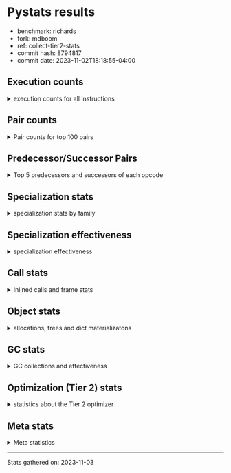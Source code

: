 
# Pystats results

- benchmark: richards
- fork: mdboom
- ref: collect-tier2-stats
- commit hash: 8794817
- commit date: 2023-11-02T18:18:55-04:00

## Execution counts

<details>
<summary> execution counts for all instructions </summary>

|Name | Count | Self | Cumulative | Miss ratio | 
|---|---:|---:|---:|---:|
| LOAD_FAST | 333,407,320 | 23.2% | 23.2% |  |
| LOAD_ATTR_INSTANCE_VALUE | 146,778,480 | 10.2% | 33.3% | 34.9% |
| TO_BOOL_BOOL | 96,714,880 | 6.7% | 40.1% |  |
| RETURN_VALUE | 72,657,020 | 5.0% | 45.1% |  |
| POP_JUMP_IF_FALSE | 72,510,120 | 5.0% | 50.1% |  |
| LOAD_ATTR_METHOD_WITH_VALUES | 72,039,760 | 5.0% | 55.1% | 44.6% |
| CALL_PY_EXACT_ARGS | 71,566,920 | 5.0% | 60.1% | 9.8% |
| RESUME_CHECK | 71,439,120 | 5.0% | 65.1% | 0.0% |
| STORE_FAST | 65,669,440 | 4.6% | 69.6% |  |
| STORE_ATTR_INSTANCE_VALUE | 58,494,240 | 4.1% | 73.7% | 14.8% |
| LOAD_CONST | 52,641,280 | 3.7% | 77.4% |  |
| COPY | 48,068,020 | 3.3% | 80.7% |  |
| POP_TOP | 38,316,320 | 2.7% | 83.4% |  |
| LOAD_GLOBAL_MODULE | 36,953,500 | 2.6% | 85.9% |  |
| POP_JUMP_IF_NOT_NONE | 30,754,880 | 2.1% | 88.1% |  |
| POP_JUMP_IF_NONE | 22,455,200 | 1.6% | 89.6% |  |
| POP_JUMP_IF_TRUE | 22,014,180 | 1.5% | 91.1% |  |
| LOAD_FAST_LOAD_FAST | 20,469,920 | 1.4% | 92.6% |  |
| ENTER_EXECUTOR | 17,460,400 | 1.2% | 93.8% |  |
| UNARY_NOT | 15,207,200 | 1.1% | 94.8% |  |
| COMPARE_OP_INT | 13,016,100 | 0.9% | 95.7% |  |
| JUMP_FORWARD | 10,812,160 | 0.8% | 96.5% |  |
| LOAD_GLOBAL_BUILTIN | 10,526,520 | 0.7% | 97.2% |  |
| CALL_ISINSTANCE | 10,526,320 | 0.7% | 98.0% |  |
| SWAP | 7,980,560 | 0.6% | 98.5% |  |
| BINARY_OP_ADD_INT | 7,468,540 | 0.5% | 99.0% |  |
| BINARY_SUBSCR_LIST_INT | 6,807,160 | 0.5% | 99.5% |  |
| BINARY_OP | 4,001,820 | 0.3% | 99.8% |  |
| BINARY_OP_SUBTRACT_INT | 2,001,160 | 0.1% | 99.9% |  |
| STORE_SUBSCR_LIST_INT | 402,120 | 0.0% | 99.9% |  |
| FOR_ITER_RANGE | 373,140 | 0.0% | 100.0% |  |
| GET_ITER | 372,560 | 0.0% | 100.0% |  |
| RETURN_CONST | 5,440 | 0.0% | 100.0% |  |
| LOAD_ATTR | 4,840 | 0.0% | 100.0% |  |
| STORE_ATTR | 4,560 | 0.0% | 100.0% |  |
| EXIT_INIT_CHECK | 3,640 | 0.0% | 100.0% |  |
| CALL_ALLOC_AND_ENTER_INIT | 3,640 | 0.0% | 100.0% |  |
| LOAD_GLOBAL | 3,520 | 0.0% | 100.0% |  |
| CALL | 3,380 | 0.0% | 100.0% |  |
| BUILD_LIST | 1,280 | 0.0% | 100.0% |  |
| JUMP_BACKWARD | 1,000 | 0.0% | 100.0% |  |
| RESUME | 740 | 0.0% | 100.0% | 2.7% |
| INTERPRETER_EXIT | 680 | 0.0% | 100.0% |  |
| TO_BOOL | 600 | 0.0% | 100.0% |  |
| PUSH_NULL | 480 | 0.0% | 100.0% |  |
| EXTENDED_ARG | 480 | 0.0% | 100.0% |  |
| COMPARE_OP | 440 | 0.0% | 100.0% |  |
| CALL_BUILTIN_CLASS | 200 | 0.0% | 100.0% |  |
| LOAD_DEREF | 160 | 0.0% | 100.0% |  |
| FOR_ITER | 120 | 0.0% | 100.0% |  |
| LOAD_ATTR_MODULE | 120 | 0.0% | 100.0% |  |
| BINARY_SUBSCR | 80 | 0.0% | 100.0% |  |
| NOP | 80 | 0.0% | 100.0% |  |
| STORE_SUBSCR | 80 | 0.0% | 100.0% |  |
| CALL_FUNCTION_EX | 80 | 0.0% | 100.0% |  |
| COPY_FREE_VARS | 80 | 0.0% | 100.0% |  |
| BINARY_OP_SUBTRACT_FLOAT | 60 | 0.0% | 100.0% |  |


</details>

## Pair counts

<details>
<summary> Pair counts for top 100 pairs </summary>

|Pair | Count | Self | Cumulative | 
|---|---:|---:|---:|
| LOAD_FAST LOAD_ATTR_INSTANCE_VALUE | 121,981,900 | 8.5% | 8.5% |
| CALL_PY_EXACT_ARGS RESUME_CHECK | 71,434,600 | 5.0% | 13.4% |
| TO_BOOL_BOOL POP_JUMP_IF_FALSE | 59,493,640 | 4.1% | 17.6% |
| LOAD_FAST LOAD_ATTR_METHOD_WITH_VALUES | 55,591,660 | 3.9% | 21.4% |
| RESUME_CHECK LOAD_FAST | 53,968,440 | 3.7% | 25.2% |
| LOAD_FAST STORE_ATTR_INSTANCE_VALUE | 44,128,080 | 3.1% | 28.2% |
| STORE_FAST LOAD_FAST | 42,916,240 | 3.0% | 31.2% |
| LOAD_ATTR_METHOD_WITH_VALUES CALL_PY_EXACT_ARGS | 41,470,820 | 2.9% | 34.1% |
| STORE_ATTR_INSTANCE_VALUE LOAD_FAST | 40,645,900 | 2.8% | 36.9% |
| COPY TO_BOOL_BOOL | 40,087,300 | 2.8% | 39.7% |
| POP_TOP LOAD_FAST | 34,221,680 | 2.4% | 42.1% |
| POP_JUMP_IF_FALSE LOAD_FAST | 30,185,620 | 2.1% | 44.2% |
| LOAD_CONST LOAD_FAST | 29,191,840 | 2.0% | 46.2% |
| LOAD_ATTR_INSTANCE_VALUE COPY | 28,600,200 | 2.0% | 48.2% |
| POP_JUMP_IF_NOT_NONE LOAD_FAST | 25,419,040 | 1.8% | 50.0% |
| RETURN_VALUE RETURN_VALUE | 24,772,160 | 1.7% | 51.7% |
| LOAD_ATTR_INSTANCE_VALUE STORE_FAST | 24,749,900 | 1.7% | 53.4% |
| LOAD_FAST POP_JUMP_IF_NOT_NONE | 23,315,520 | 1.6% | 55.0% |
| RETURN_VALUE TO_BOOL_BOOL | 23,233,060 | 1.6% | 56.6% |
| LOAD_FAST POP_JUMP_IF_NONE | 22,455,200 | 1.6% | 58.2% |
| TO_BOOL_BOOL POP_JUMP_IF_TRUE | 22,014,080 | 1.5% | 59.7% |
| LOAD_FAST RETURN_VALUE | 21,297,360 | 1.5% | 61.2% |
| LOAD_ATTR_INSTANCE_VALUE LOAD_FAST | 20,470,740 | 1.4% | 62.6% |
| POP_JUMP_IF_FALSE POP_TOP | 19,560,460 | 1.4% | 64.0% |
| LOAD_ATTR_INSTANCE_VALUE CALL_PY_EXACT_ARGS | 17,463,800 | 1.2% | 65.2% |
| POP_JUMP_IF_NONE ENTER_EXECUTOR | 17,059,500 | 1.2% | 66.4% |
| RETURN_VALUE STORE_FAST | 15,846,720 | 1.1% | 67.5% |
| ENTER_EXECUTOR LOAD_ATTR_METHOD_WITH_VALUES | 15,840,560 | 1.1% | 68.6% |
| STORE_ATTR_INSTANCE_VALUE LOAD_CONST | 15,387,440 | 1.1% | 69.6% |
| TO_BOOL_BOOL UNARY_NOT | 15,207,160 | 1.1% | 70.7% |
| LOAD_ATTR_INSTANCE_VALUE TO_BOOL_BOOL | 15,207,120 | 1.1% | 71.8% |
| LOAD_ATTR_METHOD_WITH_VALUES LOAD_FAST_LOAD_FAST | 14,245,720 | 1.0% | 72.7% |
| LOAD_ATTR_METHOD_WITH_VALUES LOAD_FAST | 14,116,900 | 1.0% | 73.7% |
| LOAD_FAST LOAD_GLOBAL_MODULE | 13,778,720 | 1.0% | 74.7% |
| COMPARE_OP_INT POP_JUMP_IF_FALSE | 13,016,100 | 0.9% | 75.6% |
| LOAD_ATTR_INSTANCE_VALUE RETURN_VALUE | 12,933,060 | 0.9% | 76.5% |
| LOAD_ATTR_INSTANCE_VALUE LOAD_CONST | 12,351,780 | 0.9% | 77.3% |
| LOAD_FAST STORE_FAST | 12,201,120 | 0.8% | 78.2% |
| UNARY_NOT COPY | 11,487,200 | 0.8% | 79.0% |
| POP_JUMP_IF_TRUE POP_TOP | 11,487,200 | 0.8% | 79.8% |
| RESUME_CHECK LOAD_CONST | 10,660,440 | 0.7% | 80.5% |
| JUMP_FORWARD LOAD_FAST | 10,625,920 | 0.7% | 81.3% |
| LOAD_GLOBAL_BUILTIN LOAD_FAST | 10,526,520 | 0.7% | 82.0% |
| POP_JUMP_IF_TRUE LOAD_FAST | 10,526,400 | 0.7% | 82.7% |
| LOAD_FAST_LOAD_FAST LOAD_ATTR_INSTANCE_VALUE | 10,526,360 | 0.7% | 83.5% |
| STORE_FAST LOAD_GLOBAL_BUILTIN | 10,526,240 | 0.7% | 84.2% |
| CALL_ISINSTANCE TO_BOOL_BOOL | 10,526,240 | 0.7% | 84.9% |
| LOAD_GLOBAL_MODULE CALL_ISINSTANCE | 10,526,240 | 0.7% | 85.6% |
| POP_JUMP_IF_FALSE RETURN_VALUE | 9,039,220 | 0.6% | 86.3% |
| COPY LOAD_ATTR_INSTANCE_VALUE | 7,980,360 | 0.6% | 86.8% |
| SWAP STORE_ATTR_INSTANCE_VALUE | 7,980,360 | 0.6% | 87.4% |
| LOAD_GLOBAL_MODULE TO_BOOL_BOOL | 7,660,860 | 0.5% | 87.9% |
| LOAD_ATTR_INSTANCE_VALUE POP_JUMP_IF_NOT_NONE | 7,439,320 | 0.5% | 88.4% |
| LOAD_FAST CALL_PY_EXACT_ARGS | 7,179,240 | 0.5% | 88.9% |
| LOAD_CONST BINARY_OP_ADD_INT | 7,067,280 | 0.5% | 89.4% |
| RETURN_VALUE POP_TOP | 6,939,080 | 0.5% | 89.9% |
| POP_JUMP_IF_FALSE LOAD_GLOBAL_MODULE | 6,889,500 | 0.5% | 90.4% |
| POP_JUMP_IF_FALSE LOAD_CONST | 6,834,880 | 0.5% | 90.9% |
| RESUME_CHECK LOAD_GLOBAL_MODULE | 6,808,640 | 0.5% | 91.3% |
| LOAD_FAST BINARY_SUBSCR_LIST_INT | 6,807,120 | 0.5% | 91.8% |
| LOAD_CONST STORE_FAST | 6,806,560 | 0.5% | 92.3% |
| STORE_FAST JUMP_FORWARD | 6,719,840 | 0.5% | 92.7% |
| LOAD_FAST_LOAD_FAST STORE_ATTR_INSTANCE_VALUE | 6,220,160 | 0.4% | 93.2% |
| BINARY_OP_ADD_INT SWAP | 5,579,380 | 0.4% | 93.6% |
| LOAD_GLOBAL_MODULE COMPARE_OP_INT | 5,482,120 | 0.4% | 93.9% |
| LOAD_GLOBAL_MODULE LOAD_ATTR_INSTANCE_VALUE | 5,321,360 | 0.4% | 94.3% |
| BINARY_SUBSCR_LIST_INT STORE_FAST | 5,319,180 | 0.4% | 94.7% |
| LOAD_GLOBAL_MODULE COPY | 5,206,840 | 0.4% | 95.0% |
| POP_TOP JUMP_FORWARD | 4,092,320 | 0.3% | 95.3% |
| LOAD_CONST BINARY_OP | 3,998,640 | 0.3% | 95.6% |
| LOAD_ATTR_INSTANCE_VALUE COMPARE_OP_INT | 3,961,200 | 0.3% | 95.9% |
| POP_JUMP_IF_NOT_NONE LOAD_FAST_LOAD_FAST | 3,848,800 | 0.3% | 96.1% |
| POP_JUMP_IF_NONE LOAD_FAST | 3,774,720 | 0.3% | 96.4% |
| STORE_FAST LOAD_GLOBAL_MODULE | 3,720,400 | 0.3% | 96.7% |
| LOAD_FAST_LOAD_FAST CALL_PY_EXACT_ARGS | 3,720,120 | 0.3% | 96.9% |
| UNARY_NOT RETURN_VALUE | 3,720,000 | 0.3% | 97.2% |
| LOAD_CONST COMPARE_OP_INT | 3,572,560 | 0.2% | 97.4% |
| LOAD_FAST COPY | 2,773,680 | 0.2% | 97.6% |
| BINARY_OP LOAD_CONST | 2,398,580 | 0.2% | 97.8% |
| LOAD_ATTR_INSTANCE_VALUE LOAD_GLOBAL_MODULE | 2,232,560 | 0.2% | 97.9% |
| LOAD_CONST BINARY_OP_SUBTRACT_INT | 2,001,120 | 0.1% | 98.1% |
| STORE_ATTR_INSTANCE_VALUE LOAD_GLOBAL_MODULE | 1,916,820 | 0.1% | 98.2% |
| RETURN_VALUE LOAD_FAST | 1,863,200 | 0.1% | 98.3% |
| POP_JUMP_IF_NONE LOAD_FAST_LOAD_FAST | 1,620,320 | 0.1% | 98.5% |
| STORE_FAST LOAD_CONST | 1,600,000 | 0.1% | 98.6% |
| BINARY_OP_SUBTRACT_INT SWAP | 1,599,980 | 0.1% | 98.7% |
| LOAD_GLOBAL_MODULE CALL_PY_EXACT_ARGS | 1,599,880 | 0.1% | 98.8% |
| LOAD_ATTR_METHOD_WITH_VALUES LOAD_GLOBAL_MODULE | 1,599,760 | 0.1% | 98.9% |
| LOAD_FAST LOAD_CONST | 1,488,240 | 0.1% | 99.0% |
| BINARY_OP_ADD_INT LOAD_FAST | 1,487,980 | 0.1% | 99.1% |
| BINARY_SUBSCR_LIST_INT LOAD_FAST | 1,487,980 | 0.1% | 99.2% |
| POP_JUMP_IF_NOT_NONE LOAD_CONST | 1,487,040 | 0.1% | 99.3% |
| LOAD_ATTR_INSTANCE_VALUE LOAD_ATTR_INSTANCE_VALUE | 967,400 | 0.1% | 99.4% |
| ENTER_EXECUTOR RETURN_VALUE | 890,860 | 0.1% | 99.4% |
| BINARY_OP SWAP | 801,200 | 0.1% | 99.5% |
| BINARY_OP LOAD_FAST | 800,040 | 0.1% | 99.6% |
| LOAD_ATTR_METHOD_WITH_VALUES LOAD_ATTR_METHOD_WITH_VALUES | 606,120 | 0.0% | 99.6% |
| LOAD_FAST STORE_SUBSCR_LIST_INT | 402,080 | 0.0% | 99.6% |
| LOAD_GLOBAL_MODULE LOAD_FAST | 402,020 | 0.0% | 99.7% |
| BINARY_OP_ADD_INT LOAD_CONST | 401,180 | 0.0% | 99.7% |


</details>

## Predecessor/Successor Pairs

<details>
<summary> Top 5 predecessors and successors of each opcode </summary>

### CACHE

<details>
<summary> Successors and predecessors for CACHE </summary>

|Successors | Count | Percentage | 
|---|---:|---:|
| RESUME_CHECK | 460 | 67.6% |
| RESUME | 220 | 32.4% |


</details>

### BINARY_SUBSCR

<details>
<summary> Successors and predecessors for BINARY_SUBSCR </summary>

|Predecessors | Count | Percentage | 
|---|---:|---:|
| LOAD_FAST | 80 | 100.0% |

|Successors | Count | Percentage | 
|---|---:|---:|
| BINARY_SUBSCR_LIST_INT | 40 | 50.0% |
| LOAD_FAST | 20 | 25.0% |
| STORE_FAST | 20 | 25.0% |


</details>

### EXIT_INIT_CHECK

<details>
<summary> Successors and predecessors for EXIT_INIT_CHECK </summary>

|Predecessors | Count | Percentage | 
|---|---:|---:|
| RETURN_CONST | 3,640 | 100.0% |

|Successors | Count | Percentage | 
|---|---:|---:|
| RETURN_VALUE | 3,640 | 100.0% |


</details>

### GET_ITER

<details>
<summary> Successors and predecessors for GET_ITER </summary>

|Predecessors | Count | Percentage | 
|---|---:|---:|
| LOAD_GLOBAL_MODULE | 372,300 | 99.9% |
| CALL_BUILTIN_CLASS | 140 | 0.0% |
| LOAD_FAST | 80 | 0.0% |
| CALL | 20 | 0.0% |
| LOAD_GLOBAL | 20 | 0.0% |

|Successors | Count | Percentage | 
|---|---:|---:|
| FOR_ITER_RANGE | 372,360 | 99.9% |
| EXTENDED_ARG | 160 | 0.0% |
| FOR_ITER | 40 | 0.0% |


</details>

### INTERPRETER_EXIT

<details>
<summary> Successors and predecessors for INTERPRETER_EXIT </summary>

|Predecessors | Count | Percentage | 
|---|---:|---:|
| RETURN_CONST | 680 | 100.0% |


</details>

### NOP

<details>
<summary> Successors and predecessors for NOP </summary>

|Predecessors | Count | Percentage | 
|---|---:|---:|
| POP_TOP | 80 | 100.0% |

|Successors | Count | Percentage | 
|---|---:|---:|
| LOAD_DEREF | 80 | 100.0% |


</details>

### POP_TOP

<details>
<summary> Successors and predecessors for POP_TOP </summary>

|Predecessors | Count | Percentage | 
|---|---:|---:|
| POP_JUMP_IF_FALSE | 19,560,460 | 51.0% |
| POP_JUMP_IF_TRUE | 11,487,200 | 30.0% |
| RETURN_VALUE | 6,939,080 | 18.1% |
| ENTER_EXECUTOR | 328,100 | 0.9% |
| RETURN_CONST | 1,120 | 0.0% |

|Successors | Count | Percentage | 
|---|---:|---:|
| LOAD_FAST | 34,221,680 | 89.3% |
| JUMP_FORWARD | 4,092,320 | 10.7% |
| RETURN_CONST | 960 | 0.0% |
| LOAD_GLOBAL_MODULE | 720 | 0.0% |
| LOAD_GLOBAL | 240 | 0.0% |


</details>

### PUSH_NULL

<details>
<summary> Successors and predecessors for PUSH_NULL </summary>

|Predecessors | Count | Percentage | 
|---|---:|---:|
| LOAD_FAST | 320 | 66.7% |
| LOAD_DEREF | 80 | 16.7% |
| LOAD_ATTR_MODULE | 60 | 12.5% |
| LOAD_ATTR | 20 | 4.2% |

|Successors | Count | Percentage | 
|---|---:|---:|
| CALL | 400 | 83.3% |
| LOAD_FAST | 80 | 16.7% |


</details>

### RETURN_VALUE

<details>
<summary> Successors and predecessors for RETURN_VALUE </summary>

|Predecessors | Count | Percentage | 
|---|---:|---:|
| RETURN_VALUE | 24,772,160 | 34.1% |
| LOAD_FAST | 21,297,360 | 29.3% |
| LOAD_ATTR_INSTANCE_VALUE | 12,933,060 | 17.8% |
| POP_JUMP_IF_FALSE | 9,039,220 | 12.4% |
| UNARY_NOT | 3,720,000 | 5.1% |

|Successors | Count | Percentage | 
|---|---:|---:|
| RETURN_VALUE | 24,772,160 | 34.1% |
| TO_BOOL_BOOL | 23,233,060 | 32.0% |
| STORE_FAST | 15,846,720 | 21.8% |
| POP_TOP | 6,939,080 | 9.6% |
| LOAD_FAST | 1,863,200 | 2.6% |


</details>

### STORE_SUBSCR

<details>
<summary> Successors and predecessors for STORE_SUBSCR </summary>

|Predecessors | Count | Percentage | 
|---|---:|---:|
| LOAD_FAST | 80 | 100.0% |

|Successors | Count | Percentage | 
|---|---:|---:|
| STORE_SUBSCR_LIST_INT | 40 | 50.0% |
| JUMP_BACKWARD | 20 | 25.0% |
| RETURN_CONST | 20 | 25.0% |


</details>

### TO_BOOL

<details>
<summary> Successors and predecessors for TO_BOOL </summary>

|Predecessors | Count | Percentage | 
|---|---:|---:|
| COPY | 160 | 26.7% |
| RETURN_VALUE | 80 | 13.3% |
| CALL | 80 | 13.3% |
| CALL_ISINSTANCE | 80 | 13.3% |
| LOAD_GLOBAL | 60 | 10.0% |

|Successors | Count | Percentage | 
|---|---:|---:|
| TO_BOOL_BOOL | 300 | 50.0% |
| POP_JUMP_IF_FALSE | 160 | 26.7% |
| POP_JUMP_IF_TRUE | 100 | 16.7% |
| UNARY_NOT | 40 | 6.7% |


</details>

### UNARY_NOT

<details>
<summary> Successors and predecessors for UNARY_NOT </summary>

|Predecessors | Count | Percentage | 
|---|---:|---:|
| TO_BOOL_BOOL | 15,207,160 | 100.0% |
| TO_BOOL | 40 | 0.0% |

|Successors | Count | Percentage | 
|---|---:|---:|
| COPY | 11,487,200 | 75.5% |
| RETURN_VALUE | 3,720,000 | 24.5% |


</details>

### BINARY_OP

<details>
<summary> Successors and predecessors for BINARY_OP </summary>

|Predecessors | Count | Percentage | 
|---|---:|---:|
| LOAD_CONST | 3,998,640 | 99.9% |
| BINARY_OP | 1,820 | 0.0% |
| LOAD_GLOBAL_MODULE | 1,260 | 0.0% |
| LOAD_FAST | 40 | 0.0% |
| LOAD_ATTR | 20 | 0.0% |

|Successors | Count | Percentage | 
|---|---:|---:|
| LOAD_CONST | 2,398,580 | 59.9% |
| SWAP | 801,200 | 20.0% |
| LOAD_FAST | 800,040 | 20.0% |
| BINARY_OP | 1,820 | 0.0% |
| BINARY_OP_ADD_INT | 100 | 0.0% |


</details>

### BUILD_LIST

<details>
<summary> Successors and predecessors for BUILD_LIST </summary>

|Predecessors | Count | Percentage | 
|---|---:|---:|
| LOAD_CONST | 1,280 | 100.0% |

|Successors | Count | Percentage | 
|---|---:|---:|
| LOAD_GLOBAL_MODULE | 1,240 | 96.9% |
| LOAD_GLOBAL | 40 | 3.1% |


</details>

### CALL

<details>
<summary> Successors and predecessors for CALL </summary>

|Predecessors | Count | Percentage | 
|---|---:|---:|
| LOAD_GLOBAL | 540 | 16.0% |
| LOAD_GLOBAL_MODULE | 540 | 16.0% |
| LOAD_ATTR | 500 | 14.8% |
| PUSH_NULL | 400 | 11.8% |
| LOAD_ATTR_METHOD_WITH_VALUES | 400 | 11.8% |

|Successors | Count | Percentage | 
|---|---:|---:|
| CALL_PY_EXACT_ARGS | 800 | 23.7% |
| CALL_ALLOC_AND_ENTER_INIT | 520 | 15.4% |
| RESUME | 440 | 13.0% |
| POP_TOP | 360 | 10.7% |
| RESUME_CHECK | 360 | 10.7% |


</details>

### CALL_FUNCTION_EX

<details>
<summary> Successors and predecessors for CALL_FUNCTION_EX </summary>

|Predecessors | Count | Percentage | 
|---|---:|---:|
| LOAD_FAST | 80 | 100.0% |

|Successors | Count | Percentage | 
|---|---:|---:|
| COPY_FREE_VARS | 80 | 100.0% |


</details>

### COMPARE_OP

<details>
<summary> Successors and predecessors for COMPARE_OP </summary>

|Predecessors | Count | Percentage | 
|---|---:|---:|
| LOAD_CONST | 240 | 54.5% |
| LOAD_GLOBAL | 60 | 13.6% |
| LOAD_GLOBAL_MODULE | 60 | 13.6% |
| LOAD_ATTR | 40 | 9.1% |
| LOAD_ATTR_INSTANCE_VALUE | 40 | 9.1% |

|Successors | Count | Percentage | 
|---|---:|---:|
| POP_JUMP_IF_FALSE | 220 | 50.0% |
| COMPARE_OP_INT | 220 | 50.0% |


</details>

### COPY

<details>
<summary> Successors and predecessors for COPY </summary>

|Predecessors | Count | Percentage | 
|---|---:|---:|
| LOAD_ATTR_INSTANCE_VALUE | 28,600,200 | 59.5% |
| UNARY_NOT | 11,487,200 | 23.9% |
| LOAD_GLOBAL_MODULE | 5,206,840 | 10.8% |
| LOAD_FAST | 2,773,680 | 5.8% |
| LOAD_ATTR | 60 | 0.0% |

|Successors | Count | Percentage | 
|---|---:|---:|
| TO_BOOL_BOOL | 40,087,300 | 83.4% |
| LOAD_ATTR_INSTANCE_VALUE | 7,980,360 | 16.6% |
| LOAD_ATTR | 200 | 0.0% |
| TO_BOOL | 160 | 0.0% |


</details>

### COPY_FREE_VARS

<details>
<summary> Successors and predecessors for COPY_FREE_VARS </summary>

|Predecessors | Count | Percentage | 
|---|---:|---:|
| CALL_FUNCTION_EX | 80 | 100.0% |

|Successors | Count | Percentage | 
|---|---:|---:|
| RESUME_CHECK | 60 | 75.0% |
| RESUME | 20 | 25.0% |


</details>

### ENTER_EXECUTOR

<details>
<summary> Successors and predecessors for ENTER_EXECUTOR </summary>

|Predecessors | Count | Percentage | 
|---|---:|---:|
| POP_JUMP_IF_NONE | 17,059,500 | 97.7% |
| STORE_SUBSCR_LIST_INT | 400,860 | 2.3% |
| JUMP_BACKWARD | 40 | 0.0% |

|Successors | Count | Percentage | 
|---|---:|---:|
| LOAD_ATTR_METHOD_WITH_VALUES | 15,840,560 | 90.7% |
| RETURN_VALUE | 890,860 | 5.1% |
| LOAD_FAST | 372,240 | 2.1% |
| POP_TOP | 328,100 | 1.9% |
| LOAD_CONST | 28,640 | 0.2% |


</details>

### EXTENDED_ARG

<details>
<summary> Successors and predecessors for EXTENDED_ARG </summary>

|Predecessors | Count | Percentage | 
|---|---:|---:|
| GET_ITER | 160 | 33.3% |
| JUMP_BACKWARD | 160 | 33.3% |
| POP_JUMP_IF_FALSE | 160 | 33.3% |

|Successors | Count | Percentage | 
|---|---:|---:|
| FOR_ITER_RANGE | 280 | 58.3% |
| JUMP_BACKWARD | 160 | 33.3% |
| FOR_ITER | 40 | 8.3% |


</details>

### FOR_ITER

<details>
<summary> Successors and predecessors for FOR_ITER </summary>

|Predecessors | Count | Percentage | 
|---|---:|---:|
| GET_ITER | 40 | 33.3% |
| EXTENDED_ARG | 40 | 33.3% |
| JUMP_BACKWARD | 40 | 33.3% |

|Successors | Count | Percentage | 
|---|---:|---:|
| STORE_FAST | 60 | 50.0% |
| FOR_ITER_RANGE | 60 | 50.0% |


</details>

### JUMP_BACKWARD

<details>
<summary> Successors and predecessors for JUMP_BACKWARD </summary>

|Predecessors | Count | Percentage | 
|---|---:|---:|
| POP_JUMP_IF_NONE | 340 | 34.0% |
| STORE_SUBSCR_LIST_INT | 320 | 32.0% |
| POP_TOP | 160 | 16.0% |
| EXTENDED_ARG | 160 | 16.0% |
| STORE_SUBSCR | 20 | 2.0% |

|Successors | Count | Percentage | 
|---|---:|---:|
| FOR_ITER_RANGE | 440 | 44.0% |
| LOAD_GLOBAL_MODULE | 300 | 30.0% |
| EXTENDED_ARG | 160 | 16.0% |
| ENTER_EXECUTOR | 40 | 4.0% |
| FOR_ITER | 40 | 4.0% |


</details>

### JUMP_FORWARD

<details>
<summary> Successors and predecessors for JUMP_FORWARD </summary>

|Predecessors | Count | Percentage | 
|---|---:|---:|
| STORE_FAST | 6,719,840 | 62.2% |
| POP_TOP | 4,092,320 | 37.8% |

|Successors | Count | Percentage | 
|---|---:|---:|
| LOAD_FAST | 10,625,920 | 98.3% |
| LOAD_FAST_LOAD_FAST | 186,240 | 1.7% |


</details>

### LOAD_ATTR

<details>
<summary> Successors and predecessors for LOAD_ATTR </summary>

|Predecessors | Count | Percentage | 
|---|---:|---:|
| LOAD_FAST | 2,880 | 59.5% |
| LOAD_GLOBAL_MODULE | 1,040 | 21.5% |
| LOAD_GLOBAL | 240 | 5.0% |
| COPY | 200 | 4.1% |
| LOAD_ATTR | 200 | 4.1% |

|Successors | Count | Percentage | 
|---|---:|---:|
| LOAD_ATTR_INSTANCE_VALUE | 1,100 | 22.7% |
| LOAD_FAST_LOAD_FAST | 1,000 | 20.7% |
| LOAD_ATTR_METHOD_WITH_VALUES | 700 | 14.5% |
| CALL | 500 | 10.3% |
| LOAD_FAST | 440 | 9.1% |


</details>

### LOAD_CONST

<details>
<summary> Successors and predecessors for LOAD_CONST </summary>

|Predecessors | Count | Percentage | 
|---|---:|---:|
| STORE_ATTR_INSTANCE_VALUE | 15,387,440 | 29.2% |
| LOAD_ATTR_INSTANCE_VALUE | 12,351,780 | 23.5% |
| RESUME_CHECK | 10,660,440 | 20.3% |
| POP_JUMP_IF_FALSE | 6,834,880 | 13.0% |
| BINARY_OP | 2,398,580 | 4.6% |

|Successors | Count | Percentage | 
|---|---:|---:|
| LOAD_FAST | 29,191,840 | 55.5% |
| BINARY_OP_ADD_INT | 7,067,280 | 13.4% |
| STORE_FAST | 6,806,560 | 12.9% |
| BINARY_OP | 3,998,640 | 7.6% |
| COMPARE_OP_INT | 3,572,560 | 6.8% |


</details>

### LOAD_DEREF

<details>
<summary> Successors and predecessors for LOAD_DEREF </summary>

|Predecessors | Count | Percentage | 
|---|---:|---:|
| NOP | 80 | 50.0% |
| STORE_FAST | 80 | 50.0% |

|Successors | Count | Percentage | 
|---|---:|---:|
| PUSH_NULL | 80 | 50.0% |
| STORE_FAST | 80 | 50.0% |


</details>

### LOAD_FAST

<details>
<summary> Successors and predecessors for LOAD_FAST </summary>

|Predecessors | Count | Percentage | 
|---|---:|---:|
| RESUME_CHECK | 53,968,440 | 16.2% |
| STORE_FAST | 42,916,240 | 12.9% |
| STORE_ATTR_INSTANCE_VALUE | 40,645,900 | 12.2% |
| POP_TOP | 34,221,680 | 10.3% |
| POP_JUMP_IF_FALSE | 30,185,620 | 9.1% |

|Successors | Count | Percentage | 
|---|---:|---:|
| LOAD_ATTR_INSTANCE_VALUE | 121,981,900 | 36.6% |
| LOAD_ATTR_METHOD_WITH_VALUES | 55,591,660 | 16.7% |
| STORE_ATTR_INSTANCE_VALUE | 44,128,080 | 13.2% |
| POP_JUMP_IF_NOT_NONE | 23,315,520 | 7.0% |
| POP_JUMP_IF_NONE | 22,455,200 | 6.7% |


</details>

### LOAD_FAST_LOAD_FAST

<details>
<summary> Successors and predecessors for LOAD_FAST_LOAD_FAST </summary>

|Predecessors | Count | Percentage | 
|---|---:|---:|
| LOAD_ATTR_METHOD_WITH_VALUES | 14,245,720 | 69.6% |
| POP_JUMP_IF_NOT_NONE | 3,848,800 | 18.8% |
| POP_JUMP_IF_NONE | 1,620,320 | 7.9% |
| STORE_ATTR_INSTANCE_VALUE | 377,780 | 1.8% |
| JUMP_FORWARD | 186,240 | 0.9% |

|Successors | Count | Percentage | 
|---|---:|---:|
| LOAD_ATTR_INSTANCE_VALUE | 10,526,360 | 51.4% |
| STORE_ATTR_INSTANCE_VALUE | 6,220,160 | 30.4% |
| CALL_PY_EXACT_ARGS | 3,720,120 | 18.2% |
| LOAD_FAST_LOAD_FAST | 1,600 | 0.0% |
| STORE_ATTR | 1,280 | 0.0% |


</details>

### LOAD_GLOBAL

<details>
<summary> Successors and predecessors for LOAD_GLOBAL </summary>

|Predecessors | Count | Percentage | 
|---|---:|---:|
| LOAD_FAST | 640 | 18.2% |
| STORE_FAST | 560 | 15.9% |
| RETURN_VALUE | 280 | 8.0% |
| LOAD_CONST | 280 | 8.0% |
| POP_TOP | 240 | 6.8% |

|Successors | Count | Percentage | 
|---|---:|---:|
| LOAD_GLOBAL_MODULE | 1,640 | 46.6% |
| CALL | 540 | 15.3% |
| LOAD_FAST | 260 | 7.4% |
| LOAD_ATTR | 240 | 6.8% |
| LOAD_GLOBAL | 240 | 6.8% |


</details>

### POP_JUMP_IF_FALSE

<details>
<summary> Successors and predecessors for POP_JUMP_IF_FALSE </summary>

|Predecessors | Count | Percentage | 
|---|---:|---:|
| TO_BOOL_BOOL | 59,493,640 | 82.0% |
| COMPARE_OP_INT | 13,016,100 | 18.0% |
| COMPARE_OP | 220 | 0.0% |
| TO_BOOL | 160 | 0.0% |

|Successors | Count | Percentage | 
|---|---:|---:|
| LOAD_FAST | 30,185,620 | 41.6% |
| POP_TOP | 19,560,460 | 27.0% |
| RETURN_VALUE | 9,039,220 | 12.5% |
| LOAD_GLOBAL_MODULE | 6,889,500 | 9.5% |
| LOAD_CONST | 6,834,880 | 9.4% |


</details>

### POP_JUMP_IF_NONE

<details>
<summary> Successors and predecessors for POP_JUMP_IF_NONE </summary>

|Predecessors | Count | Percentage | 
|---|---:|---:|
| LOAD_FAST | 22,455,200 | 100.0% |

|Successors | Count | Percentage | 
|---|---:|---:|
| ENTER_EXECUTOR | 17,059,500 | 76.0% |
| LOAD_FAST | 3,774,720 | 16.8% |
| LOAD_FAST_LOAD_FAST | 1,620,320 | 7.2% |
| JUMP_BACKWARD | 340 | 0.0% |
| RETURN_CONST | 160 | 0.0% |


</details>

### POP_JUMP_IF_NOT_NONE

<details>
<summary> Successors and predecessors for POP_JUMP_IF_NOT_NONE </summary>

|Predecessors | Count | Percentage | 
|---|---:|---:|
| LOAD_FAST | 23,315,520 | 75.8% |
| LOAD_ATTR_INSTANCE_VALUE | 7,439,320 | 24.2% |
| LOAD_ATTR | 40 | 0.0% |

|Successors | Count | Percentage | 
|---|---:|---:|
| LOAD_FAST | 25,419,040 | 82.7% |
| LOAD_FAST_LOAD_FAST | 3,848,800 | 12.5% |
| LOAD_CONST | 1,487,040 | 4.8% |


</details>

### POP_JUMP_IF_TRUE

<details>
<summary> Successors and predecessors for POP_JUMP_IF_TRUE </summary>

|Predecessors | Count | Percentage | 
|---|---:|---:|
| TO_BOOL_BOOL | 22,014,080 | 100.0% |
| TO_BOOL | 100 | 0.0% |

|Successors | Count | Percentage | 
|---|---:|---:|
| POP_TOP | 11,487,200 | 52.2% |
| LOAD_FAST | 10,526,400 | 47.8% |
| RETURN_VALUE | 580 | 0.0% |


</details>

### RETURN_CONST

<details>
<summary> Successors and predecessors for RETURN_CONST </summary>

|Predecessors | Count | Percentage | 
|---|---:|---:|
| STORE_ATTR_INSTANCE_VALUE | 3,080 | 56.6% |
| POP_TOP | 960 | 17.6% |
| STORE_SUBSCR_LIST_INT | 940 | 17.3% |
| POP_JUMP_IF_NONE | 160 | 2.9% |
| FOR_ITER_RANGE | 160 | 2.9% |

|Successors | Count | Percentage | 
|---|---:|---:|
| EXIT_INIT_CHECK | 3,640 | 66.9% |
| POP_TOP | 1,120 | 20.6% |
| INTERPRETER_EXIT | 680 | 12.5% |


</details>

### STORE_ATTR

<details>
<summary> Successors and predecessors for STORE_ATTR </summary>

|Predecessors | Count | Percentage | 
|---|---:|---:|
| LOAD_FAST | 2,640 | 57.9% |
| LOAD_FAST_LOAD_FAST | 1,280 | 28.1% |
| STORE_ATTR | 320 | 7.0% |
| SWAP | 200 | 4.4% |
| LOAD_GLOBAL | 60 | 1.3% |

|Successors | Count | Percentage | 
|---|---:|---:|
| LOAD_FAST | 1,380 | 30.3% |
| STORE_ATTR_INSTANCE_VALUE | 1,320 | 28.9% |
| LOAD_FAST_LOAD_FAST | 940 | 20.6% |
| LOAD_CONST | 400 | 8.8% |
| STORE_ATTR | 320 | 7.0% |


</details>

### STORE_FAST

<details>
<summary> Successors and predecessors for STORE_FAST </summary>

|Predecessors | Count | Percentage | 
|---|---:|---:|
| LOAD_ATTR_INSTANCE_VALUE | 24,749,900 | 37.7% |
| RETURN_VALUE | 15,846,720 | 24.1% |
| LOAD_FAST | 12,201,120 | 18.6% |
| LOAD_CONST | 6,806,560 | 10.4% |
| BINARY_SUBSCR_LIST_INT | 5,319,180 | 8.1% |

|Successors | Count | Percentage | 
|---|---:|---:|
| LOAD_FAST | 42,916,240 | 65.4% |
| LOAD_GLOBAL_BUILTIN | 10,526,240 | 16.0% |
| JUMP_FORWARD | 6,719,840 | 10.2% |
| LOAD_GLOBAL_MODULE | 3,720,400 | 5.7% |
| LOAD_CONST | 1,600,000 | 2.4% |


</details>

### SWAP

<details>
<summary> Successors and predecessors for SWAP </summary>

|Predecessors | Count | Percentage | 
|---|---:|---:|
| BINARY_OP_ADD_INT | 5,579,380 | 69.9% |
| BINARY_OP_SUBTRACT_INT | 1,599,980 | 20.0% |
| BINARY_OP | 801,200 | 10.0% |

|Successors | Count | Percentage | 
|---|---:|---:|
| STORE_ATTR_INSTANCE_VALUE | 7,980,360 | 100.0% |
| STORE_ATTR | 200 | 0.0% |


</details>

### RESUME

<details>
<summary> Successors and predecessors for RESUME </summary>

|Predecessors | Count | Percentage | 
|---|---:|---:|
| CALL | 440 | 59.5% |
| CACHE | 220 | 29.7% |
| CALL_PY_EXACT_ARGS | 60 | 8.1% |
| COPY_FREE_VARS | 20 | 2.7% |

|Successors | Count | Percentage | 
|---|---:|---:|
| LOAD_FAST | 300 | 40.5% |
| LOAD_GLOBAL | 220 | 29.7% |
| LOAD_CONST | 200 | 27.0% |
| LOAD_FAST_LOAD_FAST | 20 | 2.7% |


</details>

### BINARY_OP_ADD_INT

<details>
<summary> Successors and predecessors for BINARY_OP_ADD_INT </summary>

|Predecessors | Count | Percentage | 
|---|---:|---:|
| LOAD_CONST | 7,067,280 | 94.6% |
| LOAD_ATTR_INSTANCE_VALUE | 401,160 | 5.4% |
| BINARY_OP | 100 | 0.0% |

|Successors | Count | Percentage | 
|---|---:|---:|
| SWAP | 5,579,380 | 74.7% |
| LOAD_FAST | 1,487,980 | 19.9% |
| LOAD_CONST | 401,180 | 5.4% |


</details>

### BINARY_OP_SUBTRACT_FLOAT

<details>
<summary> Successors and predecessors for BINARY_OP_SUBTRACT_FLOAT </summary>

|Predecessors | Count | Percentage | 
|---|---:|---:|
| LOAD_FAST | 40 | 66.7% |
| BINARY_OP | 20 | 33.3% |

|Successors | Count | Percentage | 
|---|---:|---:|
| STORE_FAST | 60 | 100.0% |


</details>

### BINARY_OP_SUBTRACT_INT

<details>
<summary> Successors and predecessors for BINARY_OP_SUBTRACT_INT </summary>

|Predecessors | Count | Percentage | 
|---|---:|---:|
| LOAD_CONST | 2,001,120 | 100.0% |
| BINARY_OP | 40 | 0.0% |

|Successors | Count | Percentage | 
|---|---:|---:|
| SWAP | 1,599,980 | 80.0% |
| LOAD_FAST | 401,180 | 20.0% |


</details>

### BINARY_SUBSCR_LIST_INT

<details>
<summary> Successors and predecessors for BINARY_SUBSCR_LIST_INT </summary>

|Predecessors | Count | Percentage | 
|---|---:|---:|
| LOAD_FAST | 6,807,120 | 100.0% |
| BINARY_SUBSCR | 40 | 0.0% |

|Successors | Count | Percentage | 
|---|---:|---:|
| STORE_FAST | 5,319,180 | 78.1% |
| LOAD_FAST | 1,487,980 | 21.9% |


</details>

### CALL_ALLOC_AND_ENTER_INIT

<details>
<summary> Successors and predecessors for CALL_ALLOC_AND_ENTER_INIT </summary>

|Predecessors | Count | Percentage | 
|---|---:|---:|
| LOAD_GLOBAL_MODULE | 2,400 | 65.9% |
| RETURN_VALUE | 720 | 19.8% |
| CALL | 520 | 14.3% |

|Successors | Count | Percentage | 
|---|---:|---:|
| RESUME_CHECK | 3,640 | 100.0% |


</details>

### CALL_BUILTIN_CLASS

<details>
<summary> Successors and predecessors for CALL_BUILTIN_CLASS </summary>

|Predecessors | Count | Percentage | 
|---|---:|---:|
| LOAD_FAST | 160 | 80.0% |
| CALL | 40 | 20.0% |

|Successors | Count | Percentage | 
|---|---:|---:|
| GET_ITER | 140 | 70.0% |
| STORE_FAST | 60 | 30.0% |


</details>

### CALL_ISINSTANCE

<details>
<summary> Successors and predecessors for CALL_ISINSTANCE </summary>

|Predecessors | Count | Percentage | 
|---|---:|---:|
| LOAD_GLOBAL_MODULE | 10,526,240 | 100.0% |
| CALL | 80 | 0.0% |

|Successors | Count | Percentage | 
|---|---:|---:|
| TO_BOOL_BOOL | 10,526,240 | 100.0% |
| TO_BOOL | 80 | 0.0% |


</details>

### CALL_PY_EXACT_ARGS

<details>
<summary> Successors and predecessors for CALL_PY_EXACT_ARGS </summary>

|Predecessors | Count | Percentage | 
|---|---:|---:|
| LOAD_ATTR_METHOD_WITH_VALUES | 41,470,820 | 57.9% |
| LOAD_ATTR_INSTANCE_VALUE | 17,463,800 | 24.4% |
| LOAD_FAST | 7,179,240 | 10.0% |
| LOAD_FAST_LOAD_FAST | 3,720,120 | 5.2% |
| LOAD_GLOBAL_MODULE | 1,599,880 | 2.2% |

|Successors | Count | Percentage | 
|---|---:|---:|
| RESUME_CHECK | 71,434,600 | 99.8% |
| CALL_PY_EXACT_ARGS | 132,260 | 0.2% |
| RESUME | 60 | 0.0% |


</details>

### COMPARE_OP_INT

<details>
<summary> Successors and predecessors for COMPARE_OP_INT </summary>

|Predecessors | Count | Percentage | 
|---|---:|---:|
| LOAD_GLOBAL_MODULE | 5,482,120 | 42.1% |
| LOAD_ATTR_INSTANCE_VALUE | 3,961,200 | 30.4% |
| LOAD_CONST | 3,572,560 | 27.4% |
| COMPARE_OP | 220 | 0.0% |

|Successors | Count | Percentage | 
|---|---:|---:|
| POP_JUMP_IF_FALSE | 13,016,100 | 100.0% |


</details>

### FOR_ITER_RANGE

<details>
<summary> Successors and predecessors for FOR_ITER_RANGE </summary>

|Predecessors | Count | Percentage | 
|---|---:|---:|
| GET_ITER | 372,360 | 99.8% |
| JUMP_BACKWARD | 440 | 0.1% |
| EXTENDED_ARG | 280 | 0.1% |
| FOR_ITER | 60 | 0.0% |

|Successors | Count | Percentage | 
|---|---:|---:|
| STORE_FAST | 372,820 | 99.9% |
| LOAD_FAST | 160 | 0.0% |
| RETURN_CONST | 160 | 0.0% |


</details>

### LOAD_ATTR_INSTANCE_VALUE

<details>
<summary> Successors and predecessors for LOAD_ATTR_INSTANCE_VALUE </summary>

|Predecessors | Count | Percentage | 
|---|---:|---:|
| LOAD_FAST | 121,981,900 | 83.1% |
| LOAD_FAST_LOAD_FAST | 10,526,360 | 7.2% |
| COPY | 7,980,360 | 5.4% |
| LOAD_GLOBAL_MODULE | 5,321,360 | 3.6% |
| LOAD_ATTR_INSTANCE_VALUE | 967,400 | 0.7% |

|Successors | Count | Percentage | 
|---|---:|---:|
| COPY | 28,600,200 | 19.5% |
| STORE_FAST | 24,749,900 | 16.9% |
| LOAD_FAST | 20,470,740 | 13.9% |
| CALL_PY_EXACT_ARGS | 17,463,800 | 11.9% |
| TO_BOOL_BOOL | 15,207,120 | 10.4% |


</details>

### LOAD_ATTR_METHOD_WITH_VALUES

<details>
<summary> Successors and predecessors for LOAD_ATTR_METHOD_WITH_VALUES </summary>

|Predecessors | Count | Percentage | 
|---|---:|---:|
| LOAD_FAST | 55,591,660 | 77.2% |
| ENTER_EXECUTOR | 15,840,560 | 22.0% |
| LOAD_ATTR_METHOD_WITH_VALUES | 606,120 | 0.8% |
| RETURN_VALUE | 720 | 0.0% |
| LOAD_ATTR | 700 | 0.0% |

|Successors | Count | Percentage | 
|---|---:|---:|
| CALL_PY_EXACT_ARGS | 41,470,820 | 57.6% |
| LOAD_FAST_LOAD_FAST | 14,245,720 | 19.8% |
| LOAD_FAST | 14,116,900 | 19.6% |
| LOAD_GLOBAL_MODULE | 1,599,760 | 2.2% |
| LOAD_ATTR_METHOD_WITH_VALUES | 606,120 | 0.8% |


</details>

### LOAD_ATTR_MODULE

<details>
<summary> Successors and predecessors for LOAD_ATTR_MODULE </summary>

|Predecessors | Count | Percentage | 
|---|---:|---:|
| LOAD_GLOBAL_MODULE | 80 | 66.7% |
| LOAD_ATTR | 40 | 33.3% |

|Successors | Count | Percentage | 
|---|---:|---:|
| PUSH_NULL | 60 | 50.0% |
| STORE_FAST | 60 | 50.0% |


</details>

### LOAD_GLOBAL_BUILTIN

<details>
<summary> Successors and predecessors for LOAD_GLOBAL_BUILTIN </summary>

|Predecessors | Count | Percentage | 
|---|---:|---:|
| STORE_FAST | 10,526,240 | 100.0% |
| LOAD_GLOBAL | 120 | 0.0% |
| RESUME_CHECK | 120 | 0.0% |
| POP_JUMP_IF_FALSE | 40 | 0.0% |

|Successors | Count | Percentage | 
|---|---:|---:|
| LOAD_FAST | 10,526,520 | 100.0% |


</details>

### LOAD_GLOBAL_MODULE

<details>
<summary> Successors and predecessors for LOAD_GLOBAL_MODULE </summary>

|Predecessors | Count | Percentage | 
|---|---:|---:|
| LOAD_FAST | 13,778,720 | 37.3% |
| POP_JUMP_IF_FALSE | 6,889,500 | 18.6% |
| RESUME_CHECK | 6,808,640 | 18.4% |
| STORE_FAST | 3,720,400 | 10.1% |
| LOAD_ATTR_INSTANCE_VALUE | 2,232,560 | 6.0% |

|Successors | Count | Percentage | 
|---|---:|---:|
| CALL_ISINSTANCE | 10,526,240 | 28.5% |
| TO_BOOL_BOOL | 7,660,860 | 20.7% |
| COMPARE_OP_INT | 5,482,120 | 14.8% |
| LOAD_ATTR_INSTANCE_VALUE | 5,321,360 | 14.4% |
| COPY | 5,206,840 | 14.1% |


</details>

### RESUME_CHECK

<details>
<summary> Successors and predecessors for RESUME_CHECK </summary>

|Predecessors | Count | Percentage | 
|---|---:|---:|
| CALL_PY_EXACT_ARGS | 71,434,600 | 100.0% |
| CALL_ALLOC_AND_ENTER_INIT | 3,640 | 0.0% |
| CACHE | 460 | 0.0% |
| CALL | 360 | 0.0% |
| COPY_FREE_VARS | 60 | 0.0% |

|Successors | Count | Percentage | 
|---|---:|---:|
| LOAD_FAST | 53,968,440 | 75.5% |
| LOAD_CONST | 10,660,440 | 14.9% |
| LOAD_GLOBAL_MODULE | 6,808,640 | 9.5% |
| LOAD_FAST_LOAD_FAST | 1,260 | 0.0% |
| LOAD_GLOBAL | 220 | 0.0% |


</details>

### STORE_ATTR_INSTANCE_VALUE

<details>
<summary> Successors and predecessors for STORE_ATTR_INSTANCE_VALUE </summary>

|Predecessors | Count | Percentage | 
|---|---:|---:|
| LOAD_FAST | 44,128,080 | 75.4% |
| SWAP | 7,980,360 | 13.6% |
| LOAD_FAST_LOAD_FAST | 6,220,160 | 10.6% |
| STORE_ATTR_INSTANCE_VALUE | 163,160 | 0.3% |
| STORE_ATTR | 1,320 | 0.0% |

|Successors | Count | Percentage | 
|---|---:|---:|
| LOAD_FAST | 40,645,900 | 69.5% |
| LOAD_CONST | 15,387,440 | 26.3% |
| LOAD_GLOBAL_MODULE | 1,916,820 | 3.3% |
| LOAD_FAST_LOAD_FAST | 377,780 | 0.6% |
| STORE_ATTR_INSTANCE_VALUE | 163,160 | 0.3% |


</details>

### STORE_SUBSCR_LIST_INT

<details>
<summary> Successors and predecessors for STORE_SUBSCR_LIST_INT </summary>

|Predecessors | Count | Percentage | 
|---|---:|---:|
| LOAD_FAST | 402,080 | 100.0% |
| STORE_SUBSCR | 40 | 0.0% |

|Successors | Count | Percentage | 
|---|---:|---:|
| ENTER_EXECUTOR | 400,860 | 99.7% |
| RETURN_CONST | 940 | 0.2% |
| JUMP_BACKWARD | 320 | 0.1% |


</details>

### TO_BOOL_BOOL

<details>
<summary> Successors and predecessors for TO_BOOL_BOOL </summary>

|Predecessors | Count | Percentage | 
|---|---:|---:|
| COPY | 40,087,300 | 41.4% |
| RETURN_VALUE | 23,233,060 | 24.0% |
| LOAD_ATTR_INSTANCE_VALUE | 15,207,120 | 15.7% |
| CALL_ISINSTANCE | 10,526,240 | 10.9% |
| LOAD_GLOBAL_MODULE | 7,660,860 | 7.9% |

|Successors | Count | Percentage | 
|---|---:|---:|
| POP_JUMP_IF_FALSE | 59,493,640 | 61.5% |
| POP_JUMP_IF_TRUE | 22,014,080 | 22.8% |
| UNARY_NOT | 15,207,160 | 15.7% |


</details>


</details>

## Specialization stats

<details>
<summary> specialization stats by family </summary>

### BINARY_OP

<details>
<summary> specialization stats for BINARY_OP family </summary>

|Kind | Count | Ratio | 
|---|---:|---:|
|     deferred | 3,999,840 | 29.7% |
|          hit | 9,469,760 | 70.3% |

| | Count | Ratio | 
|---|---:|---:|
| Success | 160 | 8.1% |
| Failure | 1,820 | 91.9% |

|Failure kind | Count | Ratio | 
|---|---:|---:|
| floor divide | 760 | 41.8% |
| and int | 580 | 31.9% |
| xor | 380 | 20.9% |
| multiply different types | 100 | 5.5% |


</details>

### BINARY_SUBSCR

<details>
<summary> specialization stats for BINARY_SUBSCR family </summary>

|Kind | Count | Ratio | 
|---|---:|---:|
|     deferred | 40 | 0.0% |
|          hit | 6,807,160 | 100.0% |

| | Count | Ratio | 
|---|---:|---:|
| Success | 40 | 100.0% |
| Failure | 0 | 0.0% |


</details>

### CALL

<details>
<summary> specialization stats for CALL family </summary>

|Kind | Count | Ratio | 
|---|---:|---:|
|     deferred | 368,934,881,474,190,901,900 | 449,370,054,046,214.8% |
|          hit | 75,086,840 | 91.5% |
|         miss | 7,010,240 | 8.5% |

| | Count | Ratio | 
|---|---:|---:|
| Success | 133,700 | 99.9% |
| Failure | 100 | 0.1% |

|Failure kind | Count | Ratio | 
|---|---:|---:|
| cfunc noargs | 60 | 60.0% |
| other | 40 | 40.0% |


</details>

### COMPARE_OP

<details>
<summary> specialization stats for COMPARE_OP family </summary>

|Kind | Count | Ratio | 
|---|---:|---:|
|     deferred | 220 | 0.0% |
|          hit | 13,016,100 | 100.0% |

| | Count | Ratio | 
|---|---:|---:|
| Success | 220 | 100.0% |
| Failure | 0 | 0.0% |


</details>

### FOR_ITER

<details>
<summary> specialization stats for FOR_ITER family </summary>

|Kind | Count | Ratio | 
|---|---:|---:|
|     deferred | 60 | 0.0% |
|          hit | 373,140 | 100.0% |

| | Count | Ratio | 
|---|---:|---:|
| Success | 60 | 100.0% |
| Failure | 0 | 0.0% |


</details>

### LOAD_ATTR

<details>
<summary> specialization stats for LOAD_ATTR family </summary>

|Kind | Count | Ratio | 
|---|---:|---:|
|     deferred | 368,934,881,474,189,461,600 | 168,599,527,597,708.8% |
|          hit | 135,410,740 | 61.9% |
|         miss | 83,407,620 | 38.1% |

| | Count | Ratio | 
|---|---:|---:|
| Success | 1,575,360 | 100.0% |
| Failure | 200 | 0.0% |

|Failure kind | Count | Ratio | 
|---|---:|---:|
| metaclass attribute | 200 | 100.0% |


</details>

### LOAD_GLOBAL

<details>
<summary> specialization stats for LOAD_GLOBAL family </summary>

|Kind | Count | Ratio | 
|---|---:|---:|
|     deferred | 1,760 | 0.0% |
|          hit | 47,480,020 | 100.0% |

| | Count | Ratio | 
|---|---:|---:|
| Success | 1,760 | 100.0% |
| Failure | 0 | 0.0% |


</details>

### POP_JUMP_IF_FALSE

<details>
<summary> specialization stats for POP_JUMP_IF_FALSE family </summary>


</details>

### POP_JUMP_IF_NONE

<details>
<summary> specialization stats for POP_JUMP_IF_NONE family </summary>


</details>

### POP_JUMP_IF_NOT_NONE

<details>
<summary> specialization stats for POP_JUMP_IF_NOT_NONE family </summary>


</details>

### POP_JUMP_IF_TRUE

<details>
<summary> specialization stats for POP_JUMP_IF_TRUE family </summary>


</details>

### STORE_ATTR

<details>
<summary> specialization stats for STORE_ATTR family </summary>

|Kind | Count | Ratio | 
|---|---:|---:|
|     deferred | 368,934,881,474,190,872,080 | 630,670,853,887,927.5% |
|          hit | 49,836,840 | 85.2% |
|         miss | 8,657,400 | 14.8% |

| | Count | Ratio | 
|---|---:|---:|
| Success | 164,480 | 99.8% |
| Failure | 320 | 0.2% |

|Failure kind | Count | Ratio | 
|---|---:|---:|
| not in keys | 320 | 100.0% |


</details>

### STORE_SUBSCR

<details>
<summary> specialization stats for STORE_SUBSCR family </summary>

|Kind | Count | Ratio | 
|---|---:|---:|
|     deferred | 40 | 0.0% |
|          hit | 402,120 | 100.0% |

| | Count | Ratio | 
|---|---:|---:|
| Success | 40 | 100.0% |
| Failure | 0 | 0.0% |


</details>

### TO_BOOL

<details>
<summary> specialization stats for TO_BOOL family </summary>

|Kind | Count | Ratio | 
|---|---:|---:|
|     deferred | 300 | 0.0% |
|          hit | 96,714,880 | 100.0% |

| | Count | Ratio | 
|---|---:|---:|
| Success | 300 | 100.0% |
| Failure | 0 | 0.0% |


</details>


</details>

## Specialization effectiveness

<details>
<summary> specialization effectiveness </summary>

|Instructions | Count | Ratio | 
|---|---:|---:|
| Basic | 683,076,340 | 47.4% |
| Not specialized | 151,753,820 | 10.5% |
| Specialized hits | 506,036,700 | 35.1% |
| Specialized misses | 99,075,280 | 6.9% |

### Deferred by instruction

<details>
<summary> deferred by instruction </summary>

|Name | Count | Ratio | 
|---|---:|---:|
| CALL | 368,934,881,474,190,901,900 | 33.3% |
| STORE_ATTR | 368,934,881,474,190,872,080 | 33.3% |
| LOAD_ATTR | 368,934,881,474,189,461,600 | 33.3% |
| BINARY_OP | 3,999,840 | 0.0% |
| LOAD_GLOBAL | 1,760 | 0.0% |
| TO_BOOL | 300 | 0.0% |
| COMPARE_OP | 220 | 0.0% |
| FOR_ITER | 60 | 0.0% |
| BINARY_SUBSCR | 40 | 0.0% |
| STORE_SUBSCR | 40 | 0.0% |


</details>

### Misses by instruction

<details>
<summary> misses by instruction </summary>

|Name | Count | Ratio | 
|---|---:|---:|
| LOAD_ATTR_INSTANCE_VALUE | 51,279,840 | 51.8% |
| LOAD_ATTR_METHOD_WITH_VALUES | 32,127,780 | 32.4% |
| STORE_ATTR_INSTANCE_VALUE | 8,657,400 | 8.7% |
| CALL_PY_EXACT_ARGS | 7,010,240 | 7.1% |
| RESUME | 20 | 0.0% |
| RESUME_CHECK | 20 | 0.0% |
| CACHE | 0 | 0.0% |
| EXIT_INIT_CHECK | 0 | 0.0% |
| GET_ITER | 0 | 0.0% |
| INTERPRETER_EXIT | 0 | 0.0% |


</details>


</details>

## Call stats

<details>
<summary> Inlined calls and frame stats </summary>

| | Count | Ratio | 
|---|---:|---:|
| Calls to PyEval_EvalDefault | 680 | 0.0% |
| Calls to Python functions inlined | 71,439,180 | 100.0% |
| Calls via PyEval_EvalFrame (total) | 680 | 0.0% |
| Calls via PyEval_EvalFrame (vector) | 680 | 0.0% |
| Calls via PyEval_EvalFrame (generator) | 0 | 0.0% |
| Calls via PyEval_EvalFrame (legacy) | 0 | 0.0% |
| Calls via PyEval_EvalFrame (function vectorcall) | 680 | 0.0% |
| Calls via PyEval_EvalFrame (build class) | 0 | 0.0% |
| Calls via PyEval_EvalFrame (slot) | 0 | 0.0% |
| Calls via PyEval_EvalFrame (function ex) | 80 | 0.0% |
| Calls via PyEval_EvalFrame (api) | 0 | 0.0% |
| Calls via PyEval_EvalFrame (method) | 0 | 0.0% |
| Frame objects created | 0 | 0.0% |
| Frames pushed | 70,136,180 | 98.2% |


</details>

## Object stats

<details>
<summary> allocations, frees and dict materializatons </summary>

| | Count | Ratio | 
|---|---:|---:|
| Allocations from freelist | 2,320 | 0.0% |
| Frees to freelist | 2,300 |  |
| Allocations | 9,450,820 | 100.0% |
| Allocations to 512 bytes | 9,450,780 | 100.0% |
| Allocations to 4 kbytes | 40 | 0.0% |
| Allocations over 4 kbytes | 0 | 0.0% |
| Frees | 9,444,805 |  |
| New values | 520 |  |
| Interpreter increfs | 614,509,840 | 91.1% |
| Interpreter decrefs | 671,233,020 | 98.1% |
| Increfs | 59,950,497 | 8.9% |
| Decrefs | 12,668,955 | 1.9% |
| Materialize dict (on request) | 0 | 0.0% |
| Materialize dict (new key) | 0 | 0.0% |
| Materialize dict (too big) | 0 | 0.0% |
| Materialize dict (str subclass) | 0 | 0.0% |
| Dematerialize dict | 0 | 0.0% |
| Method cache hits | 90,060,087 |  |
| Method cache misses | 2,013,133 |  |
| Method cache collisions | 2,012,417 |  |
| Method cache dunder hits | 2,937 |  |
| Method cache dunder misses | 223 |  |


</details>

## GC stats

<details>
<summary> GC collections and effectiveness </summary>

|Generation | Collections | Objects collected | Object visits | 
|---:|---:|---:|---:|
| 0 | 20 | 1,920 | 160,760 |
| 1 | 0 | 0 | 0 |
| 2 | 0 | 0 | 0 |


</details>

## Optimization (Tier 2) stats

<details>
<summary> statistics about the Tier 2 optimizer </summary>

| | Count | Ratio | 
|---|---:|---:|
| Optimization attempts | 40 |  |
| Traces created | 40 | 100.0% |
| Trace stack overflow | 0 | 0.0% |
| Trace stack underflow | 0 | 0.0% |
| Trace too long | 20 | 50.0% |
| Trace too short | 0 | 0.0% |
| Inner loop found | 0 | 0.0% |
| Recursive call | 0 | 0.0% |
| Traces executed | 17,460,400 |  |
| Uops executed | 453,806,840 | 25.99 |

### Trace length histogram

<details>
<summary> trace length histogram </summary>

|Range | Count | Ratio | 
|---|---:|---:|
| <= 1 | 0 | 0.0% |
| <= 2 | 0 | 0.0% |
| <= 4 | 0 | 0.0% |
| <= 8 | 0 | 0.0% |
| <= 16 | 0 | 0.0% |
| <= 32 | 0 | 0.0% |
| <= 64 | 0 | 0.0% |
| <= 128 | 40 | 100.0% |


</details>

### Optimized trace length histogram

<details>
<summary> optimized trace length histogram </summary>

|Range | Count | Ratio | 
|---|---:|---:|
| <= 1 | 0 | 0.0% |
| <= 2 | 0 | 0.0% |
| <= 4 | 0 | 0.0% |
| <= 8 | 0 | 0.0% |
| <= 16 | 0 | 0.0% |
| <= 32 | 0 | 0.0% |
| <= 64 | 20 | 50.0% |
| <= 128 | 20 | 50.0% |


</details>

### Trace run length histogram

<details>
<summary> trace run length histogram </summary>

|Range | Count | Ratio | 
|---|---:|---:|
| <= 1 | 0 | 0.0% |
| <= 2 | 0 | 0.0% |
| <= 4 | 0 | 0.0% |
| <= 8 | 0 | 0.0% |
| <= 16 | 11,487,300 | 65.8% |
| <= 32 | 890,860 | 5.1% |
| <= 64 | 4,710,000 | 27.0% |
| <= 128 | 28,640 | 0.2% |
| <= 256 | 343,600 | 2.0% |


</details>

### Uop execution stats

<details>
<summary> uop execution stats </summary>

|Name | Count | Self | Cumulative | Miss ratio | 
|---|---:|---:|---:|---:|
| _SET_IP | 121,233,520 | 26.7% | 26.7% |  |
| TO_BOOL_BOOL | 40,700,980 | 9.0% | 35.7% |  |
| _POP_JUMP_IF_TRUE | 38,625,300 | 8.5% | 44.2% |  |
| _GUARD_TYPE_VERSION | 37,192,680 | 8.2% | 52.4% | 42.6% |
| LOAD_FAST | 37,164,040 | 8.2% | 60.6% |  |
| _GUARD_GLOBALS_VERSION | 22,500,860 | 5.0% | 65.5% |  |
| _LOAD_GLOBAL_MODULE | 22,500,860 | 5.0% | 70.5% |  |
| _CHECK_MANAGED_OBJECT_HAS_VALUES | 14,663,180 | 3.2% | 73.7% |  |
| _LOAD_ATTR_INSTANCE_VALUE | 14,663,180 | 3.2% | 77.0% |  |
| COPY | 11,370,300 | 2.5% | 79.5% |  |
| RESUME_CHECK | 5,572,220 | 1.2% | 80.7% |  |
| _GUARD_DORV_VALUES_INST_ATTR_FROM_DICT | 5,572,220 | 1.2% | 81.9% |  |
| _GUARD_KEYS_VERSION | 5,572,220 | 1.2% | 83.1% |  |
| _LOAD_ATTR_METHOD_WITH_VALUES | 5,572,220 | 1.2% | 84.4% |  |
| _CHECK_PEP_523 | 5,572,220 | 1.2% | 85.6% |  |
| _CHECK_FUNCTION_EXACT_ARGS | 5,572,220 | 1.2% | 86.8% |  |
| _CHECK_STACK_SPACE | 5,572,220 | 1.2% | 88.1% |  |
| _INIT_CALL_PY_EXACT_ARGS | 5,572,220 | 1.2% | 89.3% |  |
| _PUSH_FRAME | 5,572,220 | 1.2% | 90.5% |  |
| _SAVE_RETURN_OFFSET | 5,572,220 | 1.2% | 91.7% |  |
| POP_TOP | 5,053,600 | 1.1% | 92.9% |  |
| UNARY_NOT | 4,681,360 | 1.0% | 93.9% |  |
| _POP_FRAME | 4,353,260 | 1.0% | 94.8% |  |
| LOAD_CONST | 3,321,520 | 0.7% | 95.6% |  |
| _GUARD_BOTH_INT | 3,292,880 | 0.7% | 96.3% |  |
| _BINARY_OP_ADD_INT | 2,204,800 | 0.5% | 96.8% |  |
| _EXIT_TRACE | 1,619,840 | 0.4% | 97.1% |  |
| _ITER_CHECK_RANGE | 1,488,960 | 0.3% | 97.5% |  |
| _IS_ITER_EXHAUSTED_RANGE | 1,488,960 | 0.3% | 97.8% |  |
| STORE_FAST | 1,116,720 | 0.2% | 98.1% |  |
| SWAP | 1,116,720 | 0.2% | 98.3% |  |
| COMPARE_OP_INT | 1,116,720 | 0.2% | 98.5% |  |
| _GUARD_DORV_VALUES | 1,116,720 | 0.2% | 98.8% |  |
| _STORE_ATTR_INSTANCE_VALUE | 1,116,720 | 0.2% | 99.0% |  |
| _ITER_NEXT_RANGE | 1,116,720 | 0.2% | 99.3% |  |
| STORE_SUBSCR_LIST_INT | 1,088,080 | 0.2% | 99.5% |  |
| _BINARY_OP_SUBTRACT_INT | 1,088,080 | 0.2% | 99.8% |  |
| _JUMP_TO_TOP | 1,088,080 | 0.2% | 100.0% |  |


</details>

### Unsupported opcodes

<details>
<summary> unsupported opcodes </summary>


</details>


</details>

## Meta stats

<details>
<summary> Meta statistics </summary>

| | Count | 
|---|---:|
| Number of data files | 20 |


</details>

---
Stats gathered on: 2023-11-03
